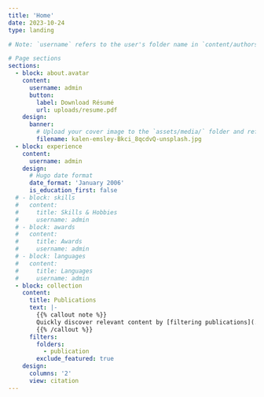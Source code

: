 ```yaml
---
title: 'Home'
date: 2023-10-24
type: landing

# Note: `username` refers to the user's folder name in `content/authors/`

# Page sections
sections:
  - block: about.avatar
    content:
      username: admin
      button:
        label: Download Résumé
        url: uploads/resume.pdf
    design:
      banner:
        # Upload your cover image to the `assets/media/` folder and reference it here
        filename: kalen-emsley-Bkci_8qcdvQ-unsplash.jpg
  - block: experience
    content:
      username: admin
    design:
      # Hugo date format
      date_format: 'January 2006'
      is_education_first: false
  # - block: skills
  #   content:
  #     title: Skills & Hobbies
  #     username: admin
  # - block: awards
  #   content:
  #     title: Awards
  #     username: admin
  # - block: languages
  #   content:
  #     title: Languages
  #     username: admin
  - block: collection
    content:
      title: Publications
      text: |-
        {{% callout note %}}
        Quickly discover relevant content by [filtering publications](./publication/).
        {{% /callout %}}
      filters:
        folders:
          - publication
        exclude_featured: true
    design:
      columns: '2'
      view: citation
---
```

